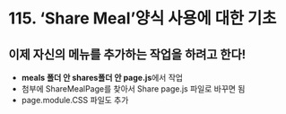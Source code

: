 # 115. ‘Share Meal’양식 사용에 대한 기초

## 이제 자신의 메뉴를 추가하는 작업을 하려고 한다!

- **meals 폴더 안 shares폴더 안 page.js**에서 작업
- 첨부에 ShareMealPage를 찾아서 Share page.js 파일로 바꾸면 됨
- page.module.CSS 파일도 추가
